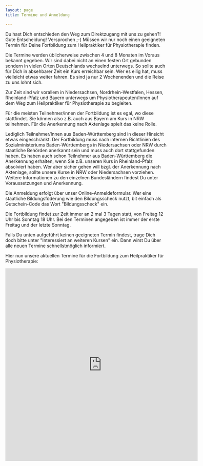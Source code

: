 ```yaml
---
layout: page
title: Termine und Anmeldung

---
```

Du hast Dich entschieden den Weg zum Direktzugang mit uns zu gehen?!
Gute Entscheidung! Versprochen ;-)
Müssen wir nur noch einen geeigneten Termin für Deine Fortbildung zum Heilpraktiker für Physiotherapie finden.

Die Termine werden üblicherweise zwischen 4 und 8 Monaten im Voraus bekannt gegeben.
Wir sind dabei nicht an einen festen Ort gebunden sondern in vielen Orten Deutschlands wechselnd unterwegs. So sollte auch für Dich in absehbarer Zeit ein Kurs erreichbar sein. 
Wer es eilig hat, muss vielleicht etwas weiter fahren. Es sind ja nur 2 Wochenenden und die Reise zu uns lohnt sich.


Zur Zeit sind wir vorallem in Niedersachsen, Nordrhein-Westfalen, Hessen, Rheinland-Pfalz und Bayern unterwegs um Physiotherapeuten/Innen auf dem Weg zum Heilpraktiker für Physiotherapie zu begleiten.
 
Für die meisten Teilnehmer/innen der Fortbildung ist es egal, wo diese stattfindet. Sie können also z.B. auch aus Bayern am Kurs in NRW teilnehmen. Für die Anerkennung nach Aktenlage spielt das keine Rolle.


Lediglich Teilnehmer/Innen aus Baden-Württemberg sind in dieser Hinsicht etwas eingeschränkt. 
Der Fortbildung muss nach internen Richtlinien des Sozialministeriums Baden-Württembergs in Niedersachsen oder NRW durch staatliche Behörden anerkannt sein und muss auch dort stattgefunden haben. 
Es haben auch schon Teilnehmer aus Baden-Württemberg die Anerkennung erhalten, wenn Sie z.B. unseren Kurs in Rheinland-Pfalz absolviert haben. Wer aber sicher gehen will bzgl. der Anerkennung nach Aktenlage, sollte unsere Kurse in NRW oder Niedersachsen vorziehen. 
Weitere Informationen zu den einzelnen Bundesländern findest Du unter Voraussetzungen und Anerkennung.

Die Anmeldung erfolgt über unser Online-Anmeldeformular. 
Wer eine staatliche Bildungsföderung wie den Bildungsscheck nutzt, bit einfach als Gutschein-Code das Wort "Bildungsscheck" ein.

Die Fortbildung findet zur Zeit immer an 2 mal 3 Tagen statt, von Freitag 12 Uhr bis Sonntag 18 Uhr.
Bei den Terminen angegeben ist immer der erste Freitag und der letzte Sonntag.

Falls Du unten aufgeführt keinen geeigneten Termin findest, trage Dich doch bitte unter "Interessiert an weiteren Kursen" ein. Dann wirst Du über alle neuen Termine schnellstmöglich informiert.

Hier nun unsere aktuellen Termine für die Fortbildung zum Heilpraktiker für Physiotherapie:
<iframe src="https://www.edoobox.com/iframe/hppt" name="edooboxFrame" id="edoobox" style="border:none; width:600px; height:600px;" frameborder="0"><a href="https://www.edoobox.com/iframe/hppt">Übersicht anzeigen</a></iframe><script type="text/javascript" src="https://www.edoobox.com/js/edoobox.iframe.embedded.v2.js"></script>